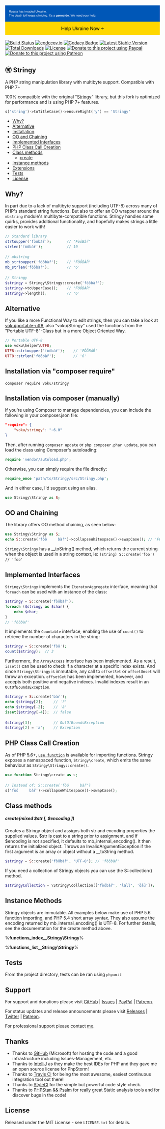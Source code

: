 [//]: # (AUTO-GENERATED BY "PHP README Helper": base file -> docs/base.md)
[![SWUbanner](https://raw.githubusercontent.com/vshymanskyy/StandWithUkraine/main/banner2-direct.svg)](https://github.com/vshymanskyy/StandWithUkraine/blob/main/docs/README.md)

[![Build Status](https://github.com/voku/Stringy/actions/workflows/ci.yml/badge.svg?branch=master)](https://github.com/voku/Stringy/actions)
[![codecov.io](https://codecov.io/github/voku/Stringy/coverage.svg?branch=master)](https://codecov.io/github/voku/Stringy?branch=master)
[![Codacy Badge](https://api.codacy.com/project/badge/grade/97c46467e585467d884bac1130cb45e5)](https://www.codacy.com/app/voku/Stringy)
[![Latest Stable Version](https://poser.pugx.org/voku/stringy/v/stable)](https://packagist.org/packages/voku/stringy)
[![Total Downloads](https://poser.pugx.org/voku/stringy/downloads)](https://packagist.org/packages/voku/stringy) 
[![License](https://poser.pugx.org/voku/stringy/license)](https://packagist.org/packages/voku/stringy)
[![Donate to this project using Paypal](https://img.shields.io/badge/paypal-donate-yellow.svg)](https://www.paypal.me/moelleken)
[![Donate to this project using Patreon](https://img.shields.io/badge/patreon-donate-yellow.svg)](https://www.patreon.com/voku)

## :accept: Stringy 

A PHP string manipulation library with multibyte support. Compatible with PHP 7+

100% compatible with the original "[Stringy](https://github.com/danielstjules/Stringy)" library, but this fork is optimized 
for performance and is using PHP 7+ features. 

``` php
s('string')->toTitleCase()->ensureRight('y') == 'Stringy'
```

* [Why?](#why)
* [Alternative](#alternative)
* [Installation](#installation-via-composer-require)
* [OO and Chaining](#oo-and-chaining)
* [Implemented Interfaces](#implemented-interfaces)
* [PHP Class Call Creation](#php-class-call-creation)
* [Class methods](#class-methods)
    * [create](#createmixed-str--encoding-)
* [Instance methods](#instance-methods)
* [Extensions](#extensions)
* [Tests](#tests)
* [License](#license)

## Why?

In part due to a lack of multibyte support (including UTF-8) across many of
PHP's standard string functions. But also to offer an OO wrapper around the
`mbstring` module's multibyte-compatible functions. Stringy handles some quirks,
provides additional functionality, and hopefully makes strings a little easier
to work with!

```php
// Standard library
strtoupper('fòôbàř');       // 'FòôBàř'
strlen('fòôbàř');           // 10

// mbstring
mb_strtoupper('fòôbàř');    // 'FÒÔBÀŘ'
mb_strlen('fòôbàř');        // '6'

// Stringy
$stringy = Stringy\Stringy::create('fòôbàř');
$stringy->toUpperCase();    // 'FÒÔBÀŘ'
$stringy->length();         // '6'
```

## Alternative

If you like a more Functional Way to edit strings, then you can take a look at [voku/portable-utf8](https://github.com/voku/portable-utf8), also "voku/Stringy" used the functions from the "Portable UTF-8"-Class but in a more Object Oriented Way.

```php
// Portable UTF-8
use voku\helper\UTF8;
UTF8::strtoupper('fòôbàř');    // 'FÒÔBÀŘ'
UTF8::strlen('fòôbàř');        // '6'
```

## Installation via "composer require"
```shell
composer require voku/stringy
```

## Installation via composer (manually)

If you're using Composer to manage dependencies, you can include the following
in your composer.json file:

```json
"require": {
    "voku/stringy": "~6.0"
}
```

Then, after running `composer update` or `php composer.phar update`, you can
load the class using Composer's autoloading:

```php
require 'vendor/autoload.php';
```

Otherwise, you can simply require the file directly:

```php
require_once 'path/to/Stringy/src/Stringy.php';
```

And in either case, I'd suggest using an alias.

```php
use Stringy\Stringy as S;
```

## OO and Chaining

The library offers OO method chaining, as seen below:

```php
use Stringy\Stringy as S;
echo S::create('fòô     bàř')->collapseWhitespace()->swapCase(); // 'FÒÔ BÀŘ'
```

`Stringy\Stringy` has a __toString() method, which returns the current string
when the object is used in a string context, ie:
`(string) S::create('foo')  // 'foo'`

## Implemented Interfaces

`Stringy\Stringy` implements the `IteratorAggregate` interface, meaning that
`foreach` can be used with an instance of the class:

``` php
$stringy = S::create('fòôbàř');
foreach ($stringy as $char) {
    echo $char;
}
// 'fòôbàř'
```

It implements the `Countable` interface, enabling the use of `count()` to
retrieve the number of characters in the string:

``` php
$stringy = S::create('fòô');
count($stringy);  // 3
```

Furthermore, the `ArrayAccess` interface has been implemented. As a result,
`isset()` can be used to check if a character at a specific index exists. And
since `Stringy\Stringy` is immutable, any call to `offsetSet` or `offsetUnset`
will throw an exception. `offsetGet` has been implemented, however, and accepts
both positive and negative indexes. Invalid indexes result in an
`OutOfBoundsException`.

``` php
$stringy = S::create('bàř');
echo $stringy[2];     // 'ř'
echo $stringy[-2];    // 'à'
isset($stringy[-4]);  // false

$stringy[3];          // OutOfBoundsException
$stringy[2] = 'a';    // Exception
```

## PHP Class Call Creation

As of PHP 5.6+, [`use function`](https://wiki.php.net/rfc/use_function) is
available for importing functions. Stringy exposes a namespaced function,
`Stringy\create`, which emits the same behaviour as `Stringy\Stringy::create()`.

``` php
use function Stringy\create as s;

// Instead of: S::create('fòô     bàř')
s('fòô     bàř')->collapseWhitespace()->swapCase();
```

## Class methods

##### create(mixed $str [, $encoding ])

Creates a Stringy object and assigns both str and encoding properties
the supplied values. $str is cast to a string prior to assignment, and if
$encoding is not specified, it defaults to mb_internal_encoding(). It
then returns the initialized object. Throws an InvalidArgumentException
if the first argument is an array or object without a __toString method.

```php
$stringy = S::create('fòôbàř', 'UTF-8'); // 'fòôbàř'
```

If you need a collection of Stringy objects you can use the S::collection()
method. 

```php
$stringyCollection = \Stringy\collection(['fòôbàř', 'lall', 'öäü']);
```

## Instance Methods

Stringy objects are immutable. All examples below make use of PHP 5.6
function importing, and PHP 5.4 short array syntax. They also assume the
encoding returned by mb_internal_encoding() is UTF-8. For further details,
see the documentation for the create method above.

%__functions_index__Stringy\Stringy__%

%__functions_list__Stringy\Stringy__%

## Tests

From the project directory, tests can be ran using `phpunit`

## Support

For support and donations please visit [GitHub](https://github.com/voku/Stringy/) | [Issues](https://github.com/voku/Stringy/issues) | [PayPal](https://paypal.me/moelleken) | [Patreon](https://www.patreon.com/voku).

For status updates and release announcements please visit [Releases](https://github.com/voku/Stringy/releases) | [Twitter](https://twitter.com/suckup_de) | [Patreon](https://www.patreon.com/voku/posts).

For professional support please contact [me](https://about.me/voku).

## Thanks

- Thanks to [GitHub](https://github.com) (Microsoft) for hosting the code and a good infrastructure including Issues-Management, etc.
- Thanks to [IntelliJ](https://www.jetbrains.com) as they make the best IDEs for PHP and they gave me an open source license for PhpStorm!
- Thanks to [Travis CI](https://travis-ci.com/) for being the most awesome, easiest continuous integration tool out there!
- Thanks to [StyleCI](https://styleci.io/) for the simple but powerful code style check.
- Thanks to [PHPStan](https://github.com/phpstan/phpstan) && [Psalm](https://github.com/vimeo/psalm) for really great Static analysis tools and for discover bugs in the code!

## License

Released under the MIT License - see `LICENSE.txt` for details.
